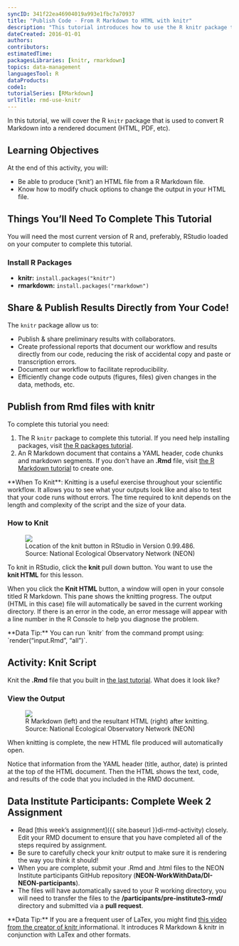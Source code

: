 ```yaml
---
syncID: 341f22ea46904019a993e1fbc7a70937
title: "Publish Code - From R Markdown to HTML with knitr"
description: "This tutorial introduces how to use the R knitr package to publish from R Markdown files to HTML (or other) file format."
dateCreated: 2016-01-01
authors:
contributors:
estimatedTime:
packagesLibraries: [knitr, rmarkdown]
topics: data-management
languagesTool: R
dataProducts:
code1:
tutorialSeries: [RMarkdown]
urlTitle: rmd-use-knitr
---
```


In this tutorial, we will cover the R `knitr` package that is used to convert
R Markdown into a rendered document (HTML, PDF, etc).

<div id="ds-objectives" markdown="1">

## Learning Objectives

At the end of this activity, you will:

* Be able to produce (‘knit’) an HTML file from a R Markdown file.
* Know how to modify chuck options to change the output in your HTML file.

## Things You’ll Need To Complete This Tutorial

You will need the most current version of R and, preferably, RStudio loaded on
your computer to complete this tutorial.

### Install R Packages

* **knitr:** `install.packages("knitr")`
* **rmarkdown:** `install.packages("rmarkdown")`
</div>

## Share & Publish Results Directly from Your Code!

The `knitr` package allow us to:

* Publish & share preliminary results with collaborators.
* Create professional reports that document our workflow and results directly
from our code, reducing the risk of accidental copy and paste or transcription errors.
* Document our workflow to facilitate reproducibility.
* Efficiently change code outputs (figures, files) given changes in the data, methods, etc.

## Publish from Rmd files with knitr

To complete this tutorial you need:

1. The R `knitr` package to complete this tutorial. If you need help installing 
packages, visit
<a href="{{ site.baseurl }}/packages-in-r" target="_blank"> the R packages tutorial</a>.  
2. An R Markdown document that contains a YAML header, code chunks and markdown
segments. If you don't have an **.Rmd** file, visit
<a href="{{site.baseurl}}/rmd-code-intro" target="_blank"> the R Markdown tutorial</a> to create one.

<div id="ds-dataTip" markdown="1">
<i class="fa fa-star"></i>**When To Knit**: Knitting is a useful exercise
throughout your scientific workflow. It allows you to see what your outputs
look like and also to test that your code runs without errors.
The time required to knit depends on the length and complexity of the script
and the size of your data.
</div>

### How to Knit

<figure>
	<a href="{{ site.baseurl }}/images/pre-institute-content/pre-institute3-rmd/KnitButton-screenshot.png">
	<img src="{{ site.baseurl }}/images/pre-institute-content/pre-institute3-rmd/KnitButton-screenshot.png"></a>
	<figcaption> Location of the knit button in RStudio in Version 0.99.486.
	Source: National Ecological Observatory Network (NEON)
	</figcaption>
</figure>

To knit in RStudio, click the **knit** pull down button. You want to use the  
**knit HTML** for this lesson.

When you click the **Knit HTML** button, a  window will open in your console 
titled R Markdown. This
pane shows the knitting progress. The output (HTML in this case) file will
automatically be saved in the current working directory. If there is an error
in the code, an error message will appear with a line number in the R Console
to help you diagnose the problem.

<div id="ds-dataTip" markdown="1">
<i class="fa fa-star"></i>**Data Tip:** You can run `knitr` from the command prompt
using: `render(“input.Rmd”, “all”)`.
</div>

<div id="ds-challenge" markdown="1">

## Activity: Knit Script

Knit the **.Rmd** file that you built in
<a href="{{site.baseurl}}/rmd-code-intro" target="_blank">the last tutorial</a>.
What does it look like?
</div>

### View the Output

<figure>
	<a href="{{ site.baseurl }}/images/pre-institute-content/pre-institute3-rmd/Rmd-screenshot-html.png">
	<img src="{{ site.baseurl }}/images/pre-institute-content/pre-institute3-rmd/Rmd-screenshot-html.png"></a>
	<figcaption> R Markdown (left) and the resultant HTML (right) after knitting.
	Source: National Ecological Observatory Network (NEON)
	</figcaption>
</figure>

When knitting is complete, the new HTML file produced will automatically open.

Notice that information from the YAML header (title, author, date) is printed
at the top of the HTML document. Then the HTML shows the text, code, and
results of the code that you included in the RMD document.

<div id="ds-challenge" markdown="1">

## Data Institute Participants: Complete Week 2 Assignment

* Read [this week’s assignment]({{ site.baseurl }}di-rmd-activity) closely.
Edit your RMD document to ensure that you have completed all of the steps
required by assignment.
* Be sure to carefully check your knitr output to make sure it is rendering the
way you think it should!
* When you are complete, submit your .Rmd and .html files to the 
NEON Institute participants GitHub repository 
(**NEON-WorkWithData/DI-NEON-participants**). 
* The files will have automatically saved to your R working directory, you will 
need to transfer the files to the **/participants/pre-institute3-rmd/** 
directory and submitted via a **pull request**.

</div>

<div id="ds-dataTip" markdown="1">
<i class="fa fa-star"></i>**Data Tip:** If you are a frequent user of LaTex,
you might find
<a href="http://cdn.screenr.com/video/8352c25b-7324-4134-970b-b7c427381adb.mp4" target="_blank">this video from the creator of knitr </a>
informational. It introduces R Markdown & knitr in conjunction with LaTex and
other formats.
</div>
